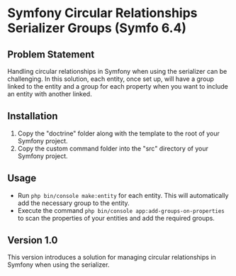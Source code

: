 # Symfony Circular Relationships Serializer Groups (Symfo 6.4)

## Problem Statement

Handling circular relationships in Symfony when using the serializer can be challenging. In this solution, each entity, once set up, will have a group linked to the entity and a group for each property when you want to include an entity with another linked.

## Installation

1. Copy the "doctrine" folder along with the template to the root of your Symfony project.
2. Copy the custom command folder into the "src" directory of your Symfony project.

## Usage

- Run `php bin/console make:entity` for each entity. This will automatically add the necessary group to the entity.
- Execute the command `php bin/console app:add-groups-on-properties` to scan the properties of your entities and add the required groups.


## Version 1.0

This version introduces a solution for managing circular relationships in Symfony when using the serializer.
